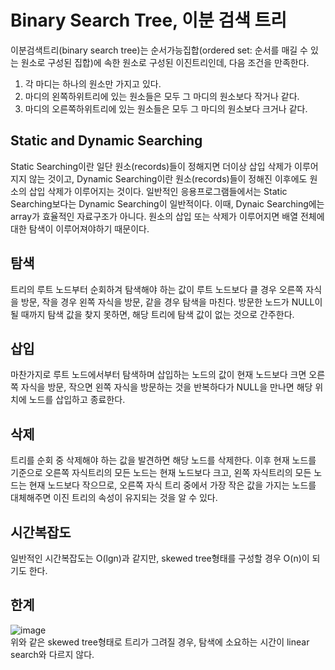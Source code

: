 # Binary Search Tree, 이분 검색 트리
이분검색트리(binary search tree)는 순서가능집합(ordered set: 순서를 매길 수 있는 원소로 구성된 집합)에 속한 원소로 구성된 이진트리인데, 다음 조건을 만족한다.
1. 각 마디는 하나의 원소만 가지고 있다.
2. 마디의 왼쪽하위트리에 있는 원소들은 모두 그 마디의 원소보다 작거나 같다.
3. 마디의 오른쪽하위트리에 있는 원소들은 모두 그 마디의 원소보다 크거나 같다. 

## Static and Dynamic Searching
Static Searching이란 일단 원소(records)들이 정해지면 더이상 삽입 삭제가 이루어지지 않는 것이고, Dynamic Searching이란 원소(records)들이 정해진 이후에도 원소의 삽입 삭제가 이루어지는 것이다. 일반적인 응용프로그램들에서는 Static Searching보다는 Dynamic Searching이 일반적이다. 이때, Dynaic Searching에는 array가 효율적인 자료구조가 아니다. 원소의 삽입 또는 삭제가 이루어지면 배열 전체에 대한 탐색이 이루어져야하기 때문이다.

## 탐색
트리의 루트 노드부터 순회하겨 탐색해야 하는 값이 루트 노드보다 클 경우 오른쪽 자식을 방문, 작을 경우 왼쪽 자식을 방문, 같을 경우 탐색을 마친다. 방문한 노드가 NULL이 될 때까지 탐색 값을 찾지 못하면, 해당 트리에 탐색 값이 없는 것으로 간주한다.

## 삽입
마찬가지로 루트 노드에서부터 탐색하며 삽입하는 노드의 값이 현재 노드보다 크면 오른쪽 자식을 방문, 작으면 왼쪽 자식을 방문하는 것을 반복하다가 NULL을 만나면 해당 위치에 노드를 삽입하고 종료한다.

## 삭제
트리를 순회 중 삭제해야 하는 값을 발견하면 해당 노드를 삭제한다. 이후 현재 노드를 기준으로 오른쪽 자식트리의 모든 노드는 현재 노드보다 크고, 왼쪽 자식트리의 모든 노드는 현재 노드보다 작으므로, 오른쪽 자식 트리 중에서 가장 작은 값을 가지는 노드를 대체해주면 이진 트리의 속성이 유지되는 것을 알 수 있다.

## 시간복잡도
일반적인 시간복잡도는 O(lgn)과 같지만, skewed tree형태를 구성할 경우 O(n)이 되기도 한다.


## 한계
![image](https://user-images.githubusercontent.com/74875490/172195622-f7f48855-3d91-4158-89f3-dad95894eff6.png)<br>
위와 같은 skewed tree형태로 트리가 그려질 경우, 탐색에 소요하는 시간이 linear search와 다르지 않다.